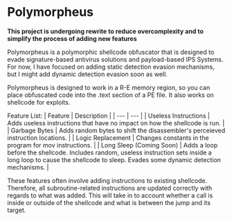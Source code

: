 # Polymorpheus
__This project is undergoing rewrite to reduce overcomplexity and to simplify the process of adding new features__

Polymorpheus is a polymorphic shellcode obfuscator that is designed to evade signature-based antivirus solutions and payload-based IPS Systems. For now, I have focused on adding static detection evasion mechanisms, but I might add dynamic detection evasion soon as well.

Polymorpheus is designed to work in a R-E memory region, so you can place obfuscated code into the .text section of a PE file. It also works on shellcode for exploits.

Feature List:
| Feature | Description |
| --- | --- |
| Useless Instructions | Adds useless instructions that have no impact on how the shellcode is run. |
| Garbage Bytes | Adds random bytes to shift the disassembler's perceieved instruction locations. |
| Logic Replacement | Changes constants in the program for mov instructions. |
| Long Sleep (Coming Soon) | Adds a loop before the shellcode. Includes random, useless instruction sets inside a long loop to cause the shellcode to sleep. Evades some dynamic detection mechanisms. |

These features often involve adding instructions to existing shellcode. Therefore, all subroutine-related instructions are updated correctly with regards to what was added. This will take in to account whether a call is inside or outside of the shellcode and what is between the jump and its target.
